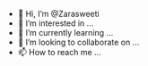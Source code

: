 - 👋 Hi, I’m @Zarasweeti
- 👀 I’m interested in ...
- 🌱 I’m currently learning ...
- 💞️ I’m looking to collaborate on ...
- 📫 How to reach me ...

<!---
Zarasweeti/Zarasweeti is a ✨ special ✨ repository because its `README.md` (this file) appears on your GitHub profile.
You can click the Preview link to take a look at your changes.
--->
